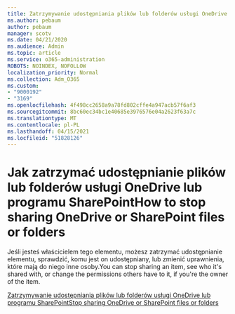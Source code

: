 ```yaml
---
title: Zatrzymywanie udostępniania plików lub folderów usługi OneDrive lub programu SharePoint
ms.author: pebaum
author: pebaum
manager: scotv
ms.date: 04/21/2020
ms.audience: Admin
ms.topic: article
ms.service: o365-administration
ROBOTS: NOINDEX, NOFOLLOW
localization_priority: Normal
ms.collection: Adm_O365
ms.custom:
- "9000192"
- "3169"
ms.openlocfilehash: 4f498cc2658a9a78fd802cffe4a947acb57f6af3
ms.sourcegitcommit: 8bc60ec34bc1e40685e3976576e04a2623f63a7c
ms.translationtype: MT
ms.contentlocale: pl-PL
ms.lasthandoff: 04/15/2021
ms.locfileid: "51828126"
---
```

# <a name="how-to-stop-sharing-onedrive-or-sharepoint-files-or-folders"></a><span data-ttu-id="f4d54-102">Jak zatrzymać udostępnianie plików lub folderów usługi OneDrive lub programu SharePoint</span><span class="sxs-lookup"><span data-stu-id="f4d54-102">How to stop sharing OneDrive or SharePoint files or folders</span></span>

<span data-ttu-id="f4d54-103">Jeśli jesteś właścicielem tego elementu, możesz zatrzymać udostępnianie elementu, sprawdzić, komu jest on udostępniany, lub zmienić uprawnienia, które mają do niego inne osoby.</span><span class="sxs-lookup"><span data-stu-id="f4d54-103">You can stop sharing an item, see who it's shared with, or change the permissions others have to it, if you're the owner of the item.</span></span>

[<span data-ttu-id="f4d54-104">Zatrzymywanie udostępniania plików lub folderów usługi OneDrive lub programu SharePoint</span><span class="sxs-lookup"><span data-stu-id="f4d54-104">Stop sharing OneDrive or SharePoint files or folders</span></span>](https://support.office.com/article/stop-sharing-onedrive-or-sharepoint-files-or-folders-or-change-permissions-0a36470f-d7fe-40a0-bd74-0ac6c1e13323)